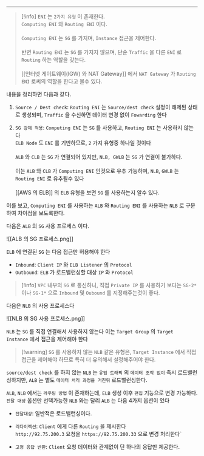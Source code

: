 
---

>[!info] `ENI` 는 `2가지 유형` 이 존재한다.<br>`Computing ENI` 와 `Routing ENI` 이다.<br><br>`Computing ENI` 는 `SG` 를 가지며, `Instance` 접근을 제어한다.<br><br>반면 `Routing ENI` 는 `SG` 를 가지지 않으며, 단순 `Traffic` 을 다른 `ENI` 로 `Routing` 하는 역할을 갖는다.<br><br>[[인터넷 게이트웨이(IGW) 와 NAT Gateway]] 에서 `NAT Gateway` 가 `Routing ENI` 로써의 역할을 한다고 볼수 있다.

내용을 정리하면 다음과 같다. 

1. `Source / Dest check`: `Routing ENI` 는 `Source/dest check` 설정이 해제된 상태로 생성되며, `Traffic` 을 수신하면 데이터 변경 없이 `Fowarding` 한다

2. `SG 강제 적용`: `Computing ENI` 는 `SG` 를 사용하고, `Routing ENI` 는 사용하지 않는다<br>`ELB Node` 도 `ENI` 를 기반하므로, `2` 가지 유형중 하나일 것이다<br><br>`ALB` 와 `CLB` 는 `SG` 가 연결되어 있지만, `NLB, GWLB` 는 `SG` 가 연결이 불가하다.<br><br>이는 `ALB` 와 `CLB` 가 `Computing ENI` 인것으로 유추 가능하며, `NLB`, `GWLB` 는 `Routing ENI` 로 유추될수 있다<br><br>[[AWS 의 ELB]] 의 `ELB` 유형을 보면 `SG` 를 사용하는지 알수 있다.

이를 보고, `Computing ENI` 를 사용하는 `ALB` 와 `Routing ENI` 를 사용하는 `NLB` 로 구분하여 차이점을 보도록한다.

다음은 `ALB` 의 `SG` 사용 프로세스 이다.

![[ALB 의 SG 프로세스.png]]

`ELB` 에 연결된 `SG` 는 다음 접근만 허용해야 한다

- `Inbound`: `Client IP` 와 `ELB Listener` 의 `Protocol` 
- `Outbound`: `ELB` 가 로드밸런싱할 대상 `IP` 와 `Protocol`

>[!info] `VPC` 내부의 `SG` 로 통신하니, 직접 `Private IP` 를 사용하기 보다는 `SG-2*` 이나 `SG-1*` 으로 `Inbound` 및 `Oubound` 를 지정해주는것이 좋다.

다음은 `NLB` 의 사용 프로세스다

![[NLB 의 SG 사용 프로세스.png]]

`NLB` 는 `SG` 를 직접 연결해서 사용하지 않는다
이는 `Target Group` 의 `Target Instance` 에서 접근을 제어해야 한다

>[!warning] `SG` 를 사용하지 않는 `NLB` 같은 유형은, `Target Instance` 에서 직접 접근을 제어해야 하므로 특히 더 유의해서 설정해주어야 한다.

`source/dest check` 를 하지 않는 `NLB` 는 `유입 트래픽` 의 `데이터 조작 없이` 즉시 로드밸런싱하지만, `ALB` 는 별도 `데이터 처리 과정을 거친뒤` 로드밸런싱한다.

`ALB`, `NLB` 에서는 `라우팅 방법` 이 존재하는데, `ELB` 생성 이후 `편집` 기능으로 변경 가능하다.
`전달 대상` 옵션만 선택가능한 `NLB` 와는 달리 `ALB` 는 다음 4가지 옵션이 있다

- `전달대상`: 일반적은 로드밸런싱이다.

- `리다이렉션`: `Client` 에게 다른 `Routing` 을 제시한다<br>`http://92.75.200.3` 요쳥을 `https://92.75.200.33` 으로 변경 처리한다`

- `고정 응답 반환`: `Client` 요청 데이터와 관계없이 단 하나의 응답만 제공한다.<br>